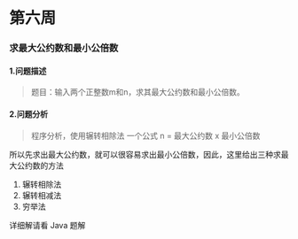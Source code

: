 # 第六周
### 求最大公约数和最小公倍数
#### 1.问题描述
> 题目：输入两个正整数m和n，求其最大公约数和最小公倍数。
 
#### 2.问题分析
> 程序分析，使用辗转相除法
一个公式 n = 最大公约数 x 最小公倍数

所以先求出最大公约数，就可以很容易求出最小公倍数，因此，这里给出三种求最大公约数的方法
1. 辗转相除法
2. 辗转相减法
3. 穷举法

详细解请看 Java 题解

